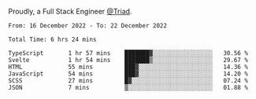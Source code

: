 Proudly, a Full Stack Engineer [@Triad](https://github.com/Triad-Behavioral-Health).
<!--START_SECTION:waka-->

```text
From: 16 December 2022 - To: 22 December 2022

Total Time: 6 hrs 24 mins

TypeScript       1 hr 57 mins    ███████▓░░░░░░░░░░░░░░░░░   30.56 %
Svelte           1 hr 54 mins    ███████▒░░░░░░░░░░░░░░░░░   29.67 %
HTML             55 mins         ███▓░░░░░░░░░░░░░░░░░░░░░   14.36 %
JavaScript       54 mins         ███▓░░░░░░░░░░░░░░░░░░░░░   14.20 %
SCSS             27 mins         █▓░░░░░░░░░░░░░░░░░░░░░░░   07.24 %
JSON             7 mins          ▒░░░░░░░░░░░░░░░░░░░░░░░░   01.88 %
```

<!--END_SECTION:waka-->
